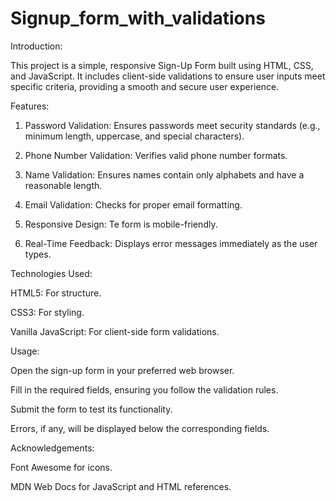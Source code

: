 # Signup_form_with_validations

Introduction:

This project is a simple, responsive Sign-Up Form built using HTML, CSS, and JavaScript. It includes client-side validations to ensure user inputs meet specific criteria, providing a smooth and secure user experience.

Features:

1. Password Validation: Ensures passwords meet security standards (e.g., minimum length, uppercase, and special characters).

2. Phone Number Validation: Verifies valid phone number formats.

3. Name Validation: Ensures names contain only alphabets and have a reasonable length.

4. Email Validation: Checks for proper email formatting.

5. Responsive Design: Te form is mobile-friendly.

6. Real-Time Feedback: Displays error messages immediately as the user types.

Technologies Used:

HTML5: For structure.

CSS3: For styling.

Vanilla JavaScript: For client-side form validations.

Usage:

Open the sign-up form in your preferred web browser.

Fill in the required fields, ensuring you follow the validation rules.

Submit the form to test its functionality.

Errors, if any, will be displayed below the corresponding fields.

Acknowledgements:

Font Awesome for icons.

MDN Web Docs for JavaScript and HTML references.
